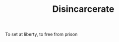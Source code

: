 ---
title: Disincarcerate
letter: D
permalink: "/definitions/bld-disincarcerate.html"
body: To set at liberty, to free from prison
published_at: '2018-07-07'
source: Black's Law Dictionary 2nd Ed (1910)
layout: post
---